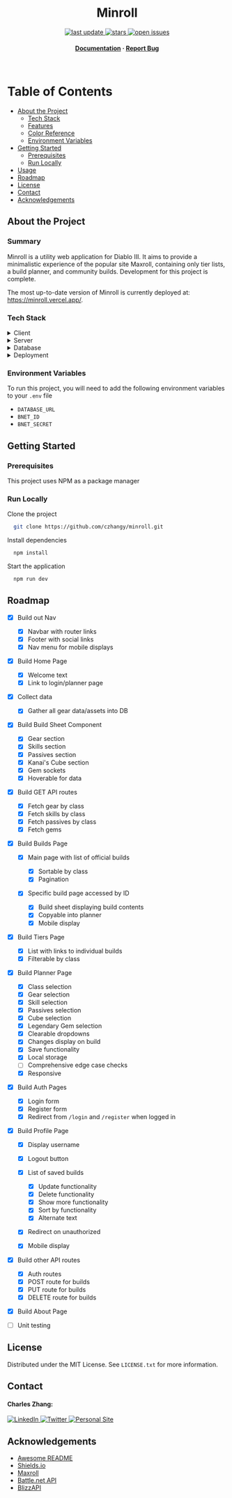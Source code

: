 <div align="center">

<!-- Title -->

<h1>Minroll</h1>

<!-- Badges -->

<p>
    <a href="">
        <img src="https://img.shields.io/github/last-commit/czhangy/minroll" alt="last update" />
    </a>
    <a href="https://github.com/czhangy/minroll/stargazers">
        <img src="https://img.shields.io/github/stars/czhangy/minroll" alt="stars" />
    </a>
    <a href="https://github.com/czhangy/minroll/issues/">
        <img src="https://img.shields.io/github/issues/czhangy/minroll" alt="open issues" />
</p>
<h4>
    <a href="https://github.com/czhangy/minroll">Documentation</a>
    <span> · </span>
    <a href="https://github.com/czhangy/minroll/issues">Report Bug</a>
</h4>

</div>

<br />

<!-- Table of Contents -->

# Table of Contents

-   [About the Project](#about-the-project)
    -   [Tech Stack](#tech-stack)
    -   [Features](#features)
    -   [Color Reference](#color-reference)
    -   [Environment Variables](#environment-variables)
-   [Getting Started](#getting-started)
    -   [Prerequisites](#prerequisites)
    -   [Run Locally](#run-locally)
-   [Usage](#usage)
-   [Roadmap](#roadmap)
-   [License](#license)
-   [Contact](#contact)
-   [Acknowledgements](#acknowledgements)

<!-- About the Project -->

## About the Project

<!-- Summary -->

### Summary

Minroll is a utility web application for Diablo III. It aims to provide a minimalistic experience of the popular site Maxroll, containing only tier lists, a build planner, and community builds. Development for this project is complete.

The most up-to-date version of Minroll is currently deployed at: https://minroll.vercel.app/.

<!-- Tech Stack -->

### Tech Stack

<details>
    <summary>Client</summary>
    <br />
    <a href="https://reactjs.org/">
        <img src="https://img.shields.io/badge/reactjs-%2320232a.svg?style=for-the-badge&logo=react&logoColor=%2361DAFB" alt="ReactJS" />
    </a>
    <a href="https://nextjs.org/">
        <img src="https://img.shields.io/badge/NextJS-black?style=for-the-badge&logo=next.js&logoColor=white" alt="NextJS" />
    </a>
    <a href="https://www.typescriptlang.org">
        <img src="https://img.shields.io/badge/typescript-%23007ACC.svg?style=for-the-badge&logo=typescript&logoColor=white" alt="TypeScript" />
    </a>
    <a href="https://sass-lang.com/">
        <img src="https://img.shields.io/badge/SASS-hotpink.svg?style=for-the-badge&logo=SASS&logoColor=white" alt="SASS" />
    </a>
</details>

<details>
    <summary>Server</summary>
    <br />
    <a href="https://nextjs.org/">
        <img src="https://img.shields.io/badge/NextJS-black?style=for-the-badge&logo=next.js&logoColor=white" alt="NextJS" />
    </a>
    <a href="https://www.typescriptlang.org">
        <img src="https://img.shields.io/badge/typescript-%23007ACC.svg?style=for-the-badge&logo=typescript&logoColor=white" alt="TypeScript" />
    </a>
    <a href="https://www.prisma.io/">
        <img src="https://img.shields.io/badge/Prisma-3982CE?style=for-the-badge&logo=Prisma&logoColor=white" alt="Prisma" />
    </a>
</details>

<details>
    <summary>Database</summary>
    <br />
    <a href="https://www.postgresql.org/">
        <img src="https://img.shields.io/badge/postgres-%23316192.svg?style=for-the-badge&logo=postgresql&logoColor=white" alt="Postgres" />
    </a>
</details>

<details>
    <summary>Deployment</summary>
    <br />
    <a href="https://www.vercel.com/">
        <img src="https://img.shields.io/badge/-vercel-black?logo=vercel&logoColor=white&style=for-the-badge" alt="Vercel" />
    </a>
</details>
<!-- Env Variables -->

### Environment Variables

To run this project, you will need to add the following environment variables to your `.env` file

-   `DATABASE_URL`
-   `BNET_ID`
-   `BNET_SECRET`

<!-- Getting Started -->

## Getting Started

<!-- Prerequisites -->

### Prerequisites

This project uses NPM as a package manager

<!-- Run Locally -->

### Run Locally

Clone the project

```bash
  git clone https://github.com/czhangy/minroll.git
```

Install dependencies

```bash
  npm install
```

Start the application

```bash
  npm run dev
```

<!-- Roadmap -->

## Roadmap

-   [x] Build out Nav

    -   [x] Navbar with router links
    -   [x] Footer with social links
    -   [x] Nav menu for mobile displays

-   [x] Build Home Page

    -   [x] Welcome text
    -   [x] Link to login/planner page

-   [x] Collect data

    -   [x] Gather all gear data/assets into DB

-   [x] Build Build Sheet Component

    -   [x] Gear section
    -   [x] Skills section
    -   [x] Passives section
    -   [x] Kanai's Cube section
    -   [x] Gem sockets
    -   [x] Hoverable for data

-   [x] Build GET API routes

    -   [x] Fetch gear by class
    -   [x] Fetch skills by class
    -   [x] Fetch passives by class
    -   [x] Fetch gems

-   [x] Build Builds Page

    -   [x] Main page with list of official builds

        -   [x] Sortable by class
        -   [x] Pagination

    -   [x] Specific build page accessed by ID

        -   [x] Build sheet displaying build contents
        -   [x] Copyable into planner
        -   [x] Mobile display

-   [x] Build Tiers Page

    -   [x] List with links to individual builds
    -   [x] Filterable by class

-   [x] Build Planner Page

    -   [x] Class selection
    -   [x] Gear selection
    -   [x] Skill selection
    -   [x] Passives selection
    -   [x] Cube selection
    -   [x] Legendary Gem selection
    -   [x] Clearable dropdowns
    -   [x] Changes display on build
    -   [x] Save functionality
    -   [x] Local storage
    -   [ ] Comprehensive edge case checks
    -   [x] Responsive

-   [x] Build Auth Pages

    -   [x] Login form
    -   [x] Register form
    -   [x] Redirect from `/login` and `/register` when logged in

-   [x] Build Profile Page

    -   [x] Display username
    -   [x] Logout button
    -   [x] List of saved builds

        -   [x] Update functionality
        -   [x] Delete functionality
        -   [x] Show more functionality
        -   [x] Sort by functionality
        -   [x] Alternate text

    -   [x] Redirect on unauthorized
    -   [x] Mobile display

-   [x] Build other API routes

    -   [x] Auth routes
    -   [x] POST route for builds
    -   [x] PUT route for builds
    -   [x] DELETE route for builds

-   [x] Build About Page

-   [ ] Unit testing

## License

Distributed under the MIT License. See `LICENSE.txt` for more information.

<!-- Contact -->

## Contact

#### Charles Zhang:

<a href="https://www.linkedin.com/in/charles-zhang-14746519b/">
    <img src="https://img.shields.io/badge/LinkedIn-0077B5?style=for-the-badge&logo=linkedin&logoColor=white" alt="LinkedIn" />
</a>
<a href="https://twitter.com/czhangy_">
    <img src="https://img.shields.io/badge/Twitter-1DA1F2?style=for-the-badge&logo=twitter&logoColor=white" alt="Twitter" />
</a>
<a href="https://czhangy.io">
    <img src="https://img.shields.io/badge/-personal%20site-darkgrey?logo=code-review&logoColor=white&style=for-the-badge" alt="Personal Site" />
</a>

<!-- Acknowledgments -->

## Acknowledgements

-   [Awesome README](https://github.com/matiassingers/awesome-readme)
-   [Shields.io](https://shields.io/)
-   [Maxroll](https://maxroll.gg/)
-   [Battle.net API](https://develop.battle.net/documentation/diablo-3/game-data-apis)
-   [BlizzAPI](https://blizzapi.lukem.net/)
